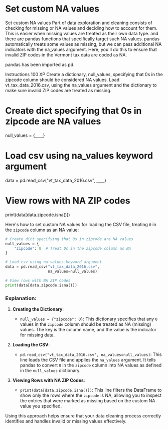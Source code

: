 # Set custom NA values

Set custom NA values
Part of data exploration and cleaning consists of checking for missing or NA values and deciding how to account for them. This is easier when missing values are treated as their own data type. and there are pandas functions that specifically target such NA values. pandas automatically treats some values as missing, but we can pass additional NA indicators with the na_values argument. Here, you'll do this to ensure that invalid ZIP codes in the Vermont tax data are coded as NA.

pandas has been imported as pd.

Instructions
100 XP
Create a dictionary, null_values, specifying that 0s in the zipcode column should be considered NA values.
Load vt_tax_data_2016.csv, using the na_values argument and the dictionary to make sure invalid ZIP codes are treated as missing.

# Create dict specifying that 0s in zipcode are NA values
null_values = {____}

# Load csv using na_values keyword argument
data = pd.read_csv("vt_tax_data_2016.csv", 
                   ____)

# View rows with NA ZIP codes
print(data[data.zipcode.isna()])

Here's how to set custom NA values for loading the CSV file, treating `0` in the `zipcode` column as an NA value:

```python
# Create dict specifying that 0s in zipcode are NA values
null_values = {
    "zipcode": 0  # Treat 0s in the zipcode column as NA
}

# Load csv using na_values keyword argument
data = pd.read_csv("vt_tax_data_2016.csv", 
                   na_values=null_values)

# View rows with NA ZIP codes
print(data[data.zipcode.isna()])
```

### Explanation:
1. **Creating the Dictionary**:
   - `null_values = {"zipcode": 0}`: This dictionary specifies that any `0` values in the `zipcode` column should be treated as NA (missing) values. The key is the column name, and the value is the indicator for missing data.

2. **Loading the CSV**:
   - `pd.read_csv("vt_tax_data_2016.csv", na_values=null_values)`: This line loads the CSV file and applies the `na_values` argument. It tells pandas to convert `0` in the `zipcode` column into NA values as defined in the `null_values` dictionary.

3. **Viewing Rows with NA ZIP Codes**:
   - `print(data[data.zipcode.isna()])`: This line filters the DataFrame to show only the rows where the `zipcode` is NA, allowing you to inspect the entries that were marked as missing based on the custom NA value you specified.

Using this approach helps ensure that your data cleaning process correctly identifies and handles invalid or missing values effectively.